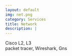 ```yaml
---
layout: default
img: net.png
category: Services
title: Network
description: |
---
```

  Cisco L2, L3<br>
  packet tracer, Wireshark, Gns<br>
